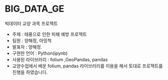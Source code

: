 # BIG_DATA_GE

빅데이터 교양 과목 프로젝트

- 주제 : 태풍으로 인한 피해 예방 프로젝트
- 팀원 : 양해정, 아밍척
- 발표자 : 양해정.
- 구현한 언어 : Python(ipynb)
- 사용된 라이브러리 : folium ,GeoPandas, pandas
- 교양수업에서 배운 folium, pandas 라이브러리를 이용을 해서 토대로 프로젝트를 진행을 하였습니다.
